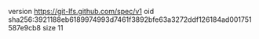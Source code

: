 version https://git-lfs.github.com/spec/v1
oid sha256:3921188eb6189974993d7461f3892bfe63a3272ddf126184ad001751587e9cb8
size 11
